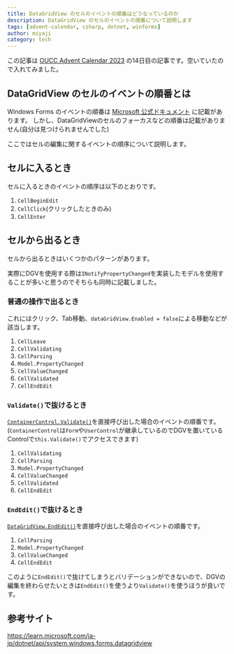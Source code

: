 ```yaml
---
title: DataGridView のセルのイベントの順番はどうなっているのか
description: DataGridView のセルのイベントの順番について説明します
tags: [advent-calendar, csharp, dotnet, winforms]
author: miyaji
category: tech
---
```


この記事は [OUCC Advent Calendar 2023](https://adventar.org/calendars/9315) の14日目の記事です。空いていたので入れてみました。

## DataGridView のセルのイベントの順番とは

Windows Forms のイベントの順番は [Microsoft 公式ドキュメント](https://learn.microsoft.com/ja-jp/dotnet/desktop/winforms/order-of-events-in-windows-forms) に記載があります。
しかし、DataGridViewのセルのフォーカスなどの順番は記載がありません(自分は見つけられませんでした)

ここではセルの編集に関するイベントの順序について説明します。

## セルに入るとき

セルに入るときのイベントの順序は以下のとおりです。

1.  `CellBeginEdit`
2.  `CellClick`(クリックしたときのみ)
3.  `CellEnter`

## セルから出るとき

セルから出るときはいくつかのパターンがあります。

実際にDGVを使用する際は`INotifyPropertyChanged`を実装したモデルを使用することが多いと思うのでそちらも同時に記載しました。

### 普通の操作で出るとき

これにはクリック、Tab移動、`dataGridView.Enabled = false`による移動などが該当します。

1. `CellLeave`
2. `CellValidating`
3. `CellParsing`
4. `Model.PropertyChanged`
5. `CellValueChanged`
6. `CellValidated`
7. `CellEndEdit`

### `Validate()`で抜けるとき

[`ContainerControl.Validate()`](https://learn.microsoft.com/ja-jp/dotnet/api/system.windows.forms.containercontrol.validate)を直接呼び出した場合のイベントの順番です。(`ContainerControl`は`Form`や`UserControl`が継承しているのでDGVを置いているControlで`this.Validate()`でアクセスできます)

1. `CellValidating`
2. `CellParsing`
3. `Model.PropertyChanged`
4. `CellValueChanged`
5. `CellValidated`
6. `CellEndEdit`

### `EndEdit()`で抜けるとき

[`DataGridView.EndEdit()`](https://learn.microsoft.com/ja-jp/dotnet/api/system.windows.forms.datagridview.endedit)を直接呼び出した場合のイベントの順番です。

1. `CellParsing`
2. `Model.PropertyChanged`
3. `CellValueChanged`
4. `CellEndEdit`

このように`EndEdit()`で抜けてしまうとバリデーションができないので、DGVの編集を終わらせたいときは`EndEdit()`を使うより`Validate()`を使うほうが良いです。

## 参考サイト

https://learn.microsoft.com/ja-jp/dotnet/api/system.windows.forms.datagridview

